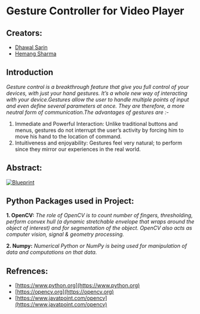# **Gesture Controller for Video Player**

## **Creators:**
 - [Dhawal Sarin](https://www.linkedin.com/in/dhawal-sarin-861a3216b/)
 - [Hemang Sharma](https://www.linkedin.com/in/sharmahemang/)
 
## **Introduction**
 *Gesture control is a breakthrough feature that give you full control of your devices, with just your hand gestures. It’s a whole new way of interacting with your device.Gestures allow the user to handle multiple points of input and even define several parameters at once. They are therefore, a more neutral form of communication.The advantages of gestures are :-*
 1. Immediate and Powerful Interaction: Unlike traditional buttons and menus, gestures do not interrupt the user’s activity by forcing him to move his hand to the    location of command.
 2. Intuitiveness and enjoyability: Gestures feel very natural; to perform since they mirror our experiences in the real world.
 
## **Abstract:**

[![Blueprint](Bluepirnt.png)](https://github.com/Anonymous7316/Gestured-control-for-video-player/blob/main/Images/Blueprint.png)
  
## **Python Packages used in Project:**  

**1. OpenCV:**
  *The role of OpenCV is to count number of fingers, thresholding, perform convex hull (a dynamic stretchable envelope that wraps around the object of interest) and for segmentation of the object. OpenCV also acts as computer vision, signal & geometry processing.*
  
**2. Numpy:**
  *Numerical Python or NumPy is being used for manipulation of data and computations on that data.*
  
## **Refrences:**  
  - [https://www.python.org](https://www.python.org)
  - [https://opencv.org](https://opencv.org)
  - [https://www.javatpoint.com/opencv](https://www.javatpoint.com/opencv)
